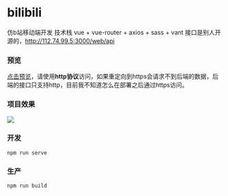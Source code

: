 # bilibili
仿b站移动端开发
技术栈 vue + vue-router + axios + sass + vant
接口是别人开源的，http://112.74.99.5:3000/web/api
### 预览
[点击预览](http://shenhaoyi.com/vue-bilibili-web/#/)，请使用**http协议**访问，如果重定向到https会请求不到后端的数据，后端的接口只支持http，目前我不知道怎么在部署之后通过https访问。
### 项目效果
![](https://media.giphy.com/media/MBa08MYk6LoNznXzsE/giphy.gif)
### 开发
```
npm run serve
```

### 生产
```
npm run build
```
